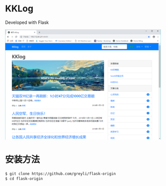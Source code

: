 # KKLog
Developed with Flask

![Image text](https://github.com/PythonerKK/KKLog/blob/master/show.png)

# 安装方法

```
$ git clone https://github.com/greyli/flask-origin
$ cd flask-origin
```

